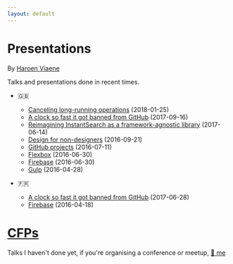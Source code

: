 ```yaml
---
layout: default
---
```


# Presentations

By [Haroen Viaene](https://haroen.me)

Talks and presentations done in recent times.

* 🇬🇧
    * [Canceling long-running operations](en/canceling-async) (2018-01-25)
    * [A clock so fast it got banned from GitHub](en/fast-clock) (2017-09-16)
    * [Reimagining InstantSearch as a framework-agnostic library](en/reimagining) (2017-06-14)
    * [Design for non-designers](en/design) (2016-09-21)
    * [GitHub projects](en/github) (2016-07-11)
    * [Flexbox](en/flexbox) (2016-06-30)
    * [Firebase](en/firebase) (2016-06-30)
    * [Gulp](en/gulp) (2016-04-28)

* 🇫🇷
    * [A clock so fast it got banned from GitHub](fr/fast-clock) (2017-06-28)
    * [Firebase](fr/firebase) (2016-04-18)

# [CFPs](cfps)

Talks I haven't done yet, if you're organising a conference or meetup, [📧 me](mailto:hello@haroen.me)
